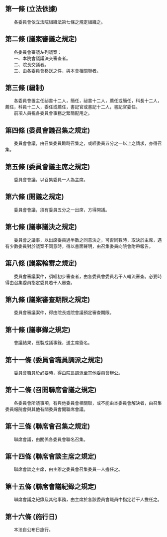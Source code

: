 第一條 (立法依據)
-----------------
　　各委員會依立法院組織法第七條之規定組織之。  


第二條 (議案審議之規定)
-----------------------
　　各委員會審議左列議案：  
　　一、本院會議議決交審查者。  
　　二、院長交議者。  
　　三、由各委員會移送之件，與本會相關聯者。  


第三條 (編制)
-------------
　　各委員會置主任祕書十二人，簡任，祕書十二人，薦任或簡任，科長十二人，薦任，科員十二人，委任或薦任，書記官或書記十二人，書記官委任。  
　　前項人員視各委員會事務之繁簡配用之。  


第四條 (委員會議召集之規定)
---------------------------
　　委員會會議，由召集委員臨時召集之，或經委員五分之一以上之請求，亦得召集。  


第五條 (委員會議主席之規定)
---------------------------
　　委員會會議，以召集委員一人為主席。  


第六條 (開議之規定)
-------------------
　　委員會會議，須有委員五分之一出席，方得開議。  


第七條 (議事議決之規定)
-----------------------
　　委員會之議事，以出席委員過半數之同意決之，可否同數時，取決於主席，遇有少數委員對於議案不同意時，得以書面聲明，由召集委員向院會附帶報告。  


第八條 (議案輪審之規定)
-----------------------
　　委員會審議案件，須經初步審查者，由各委員會委員若干人輪流審查。必要時得由召集委員指定委員若干人審查。  


第九條 (議案審查期限之規定)
---------------------------
　　委員會審議案件，得由院長或院會議預定審查期限。  


第十條 (議事錄之規定)
---------------------
　　會議結果，應製成議事錄，送主席簽名。  


第十一條 (委員會職員調派之規定)
-------------------------------
　　委員會職員於必要時，得由院長調派至其他委員會辦公。  


第十二條 (召開聯席會議之規定)
-----------------------------
　　各委員會所議事項，有與他委員會相關聯，或不能由本委員會解決者，由召集委員報院會與其他有關委員會開聯席會議。  


第十三條 (聯席會召集之規定)
---------------------------
　　聯席會議，由關係各委員會聯名召集。  


第十四條 (聯席會談主席之規定)
-----------------------------
　　聯席會談之主席，由主辦之委員會召集委員一人擔任之。  


第十五條 (聯席會議紀錄之規定)
-----------------------------
　　聯席會議之紀錄及其他事務，由主席於各該委員會職員中指定若干人擔任之。  


第十六條 (施行日)
-----------------
　　本法自公布日施行。